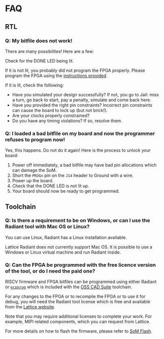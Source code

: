 FAQ
===

## RTL


### Q: My bitfile does not work!

There are many possibilites! Here are a few:

Check for the DONE LED being lit. 

If it is not lit, you probably did not program the FPGA properly.
Please program the FPGA using the [instructions provided](som_flash.md).

If it is lit, check the following:

- Have you simulated your design successfully?
  If not, you go to Jail: miss a turn, go back to start, pay a penalty, simulate and come back here.
- Have you provided the right pin constraints?
  Incorrect pin constraints can cause the board to lock up (but not brick!).
- Are your clocks properly constrained?
- Do you have any timing violations?
  If so, resolve them.

### Q: I loaded a bad bitfile on my board and now the programmer refuses to program now!

Yes, this happens. Do not do it again! Here is the process to unlock your board:

1. Power off immediately, a bad bitfile may have bad pin allocations which can damage the SoM.
2. Short the `PROGn` pin on the `J14` header to Ground with a wire.
3. Power up the board. 
4. Check that the DONE LED is not lit up.
5. Your board should now be ready to get programmed.


## Toolchain


### Q: Is there a requirement to be on Windows, or can I use the Radiant tool with Mac OS or Linux?

You can use Linux, Radiant has a Linux installation available.

Lattice Radiant does not currently support Mac OS.
It is possible to use a Windows or Linux virtual machine and run Radiant inside.

### Q: Can the FPGA be programmed with the free licence version of the tool, or do I need the paid one?

RISCV firmware and FPGA bitfiles can be programmed using either Radiant or
[`ecpprog`](https://github.com/gregdavill/ecpprog)
which is included with the
[OSS CAD Suite](https://github.com/YosysHQ/oss-cad-suite-build)
toolchain.

For any changes to the FPGA or to recompile the FPGA or to use it for debug, you will need the Radiant tool license which is free and available from the
[Lattice website](https://www.latticesemi.com/Support/Licensing#requestRadiant).

Note that you may require additional licenses to complete your work.
For example, MIPI related components, which you can request from Lattice.

For more details on how to flash the firmware, please refer to [SoM Flash](som_flash.md).
